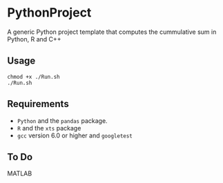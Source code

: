 # PythonProject
A generic Python project template that computes the cummulative sum in Python, R and C++   

## Usage  

```
chmod +x ./Run.sh
./Run.sh
```   

## Requirements

- `Python` and the `pandas` package. 
- `R` and the `xts` package   
- `gcc` version 6.0 or higher and `googletest`    


## To Do

MATLAB 
